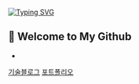 [![Typing SVG](https://readme-typing-svg.demolab.com?font=Fira+Code&weight=900&pause=1000&color=1B8042&width=435&lines=Hello+World+%F0%9F%8C%8D+I'm+Jaehoon+%F0%9F%8C%B2)](https://git.io/typing-svg)

## 👋 Welcome to My Github
-
[기술블로그](https://leejaehoon.tistory.com/)  [포트폴리오](https://www.notion.so/a536c93b9d874b3dabc6aa818e050cde)

